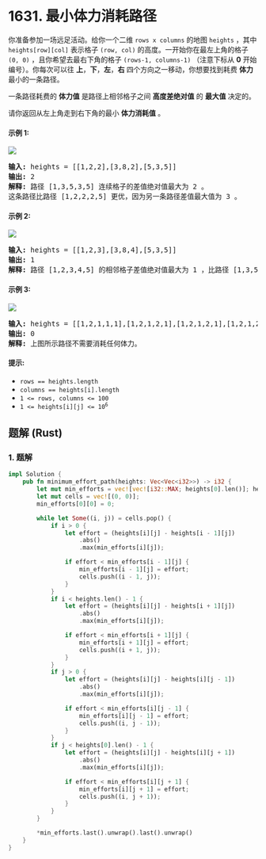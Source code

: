 # 1631. 最小体力消耗路径
你准备参加一场远足活动。给你一个二维 `rows x columns` 的地图 `heights` ，其中 `heights[row][col]` 表示格子 `(row, col)` 的高度。一开始你在最左上角的格子 `(0, 0)` ，且你希望去最右下角的格子 `(rows-1, columns-1)` （注意下标从 **0** 开始编号）。你每次可以往 **上**，**下**，**左**，**右** 四个方向之一移动，你想要找到耗费 **体力** 最小的一条路径。

一条路径耗费的 **体力值** 是路径上相邻格子之间 **高度差绝对值** 的 **最大值** 决定的。

请你返回从左上角走到右下角的最小 **体力消耗值** 。

#### 示例 1:
![](https://assets.leetcode.com/uploads/2020/10/04/ex1.png)
<pre>
<strong>输入:</strong> heights = [[1,2,2],[3,8,2],[5,3,5]]
<strong>输出:</strong> 2
<strong>解释:</strong> 路径 [1,3,5,3,5] 连续格子的差值绝对值最大为 2 。
这条路径比路径 [1,2,2,2,5] 更优，因为另一条路径差值最大值为 3 。
</pre>

#### 示例 2:
![](https://assets.leetcode.com/uploads/2020/10/04/ex2.png)
<pre>
<strong>输入:</strong> heights = [[1,2,3],[3,8,4],[5,3,5]]
<strong>输出:</strong> 1
<strong>解释:</strong> 路径 [1,2,3,4,5] 的相邻格子差值绝对值最大为 1 ，比路径 [1,3,5,3,5] 更优。
</pre>

#### 示例 3:
![](https://assets.leetcode.com/uploads/2020/10/04/ex3.png)
<pre>
<strong>输入:</strong> heights = [[1,2,1,1,1],[1,2,1,2,1],[1,2,1,2,1],[1,2,1,2,1],[1,1,1,2,1]]
<strong>输出:</strong> 0
<strong>解释:</strong> 上图所示路径不需要消耗任何体力。
</pre>

#### 提示:
* `rows == heights.length`
* `columns == heights[i].length`
* `1 <= rows, columns <= 100`
* <code>1 <= heights[i][j] <= 10<sup>6</sup></code>

## 题解 (Rust)

### 1. 题解
```Rust
impl Solution {
    pub fn minimum_effort_path(heights: Vec<Vec<i32>>) -> i32 {
        let mut min_efforts = vec![vec![i32::MAX; heights[0].len()]; heights.len()];
        let mut cells = vec![(0, 0)];
        min_efforts[0][0] = 0;

        while let Some((i, j)) = cells.pop() {
            if i > 0 {
                let effort = (heights[i][j] - heights[i - 1][j])
                    .abs()
                    .max(min_efforts[i][j]);

                if effort < min_efforts[i - 1][j] {
                    min_efforts[i - 1][j] = effort;
                    cells.push((i - 1, j));
                }
            }
            if i < heights.len() - 1 {
                let effort = (heights[i][j] - heights[i + 1][j])
                    .abs()
                    .max(min_efforts[i][j]);

                if effort < min_efforts[i + 1][j] {
                    min_efforts[i + 1][j] = effort;
                    cells.push((i + 1, j));
                }
            }
            if j > 0 {
                let effort = (heights[i][j] - heights[i][j - 1])
                    .abs()
                    .max(min_efforts[i][j]);

                if effort < min_efforts[i][j - 1] {
                    min_efforts[i][j - 1] = effort;
                    cells.push((i, j - 1));
                }
            }
            if j < heights[0].len() - 1 {
                let effort = (heights[i][j] - heights[i][j + 1])
                    .abs()
                    .max(min_efforts[i][j]);

                if effort < min_efforts[i][j + 1] {
                    min_efforts[i][j + 1] = effort;
                    cells.push((i, j + 1));
                }
            }
        }

        *min_efforts.last().unwrap().last().unwrap()
    }
}
```
